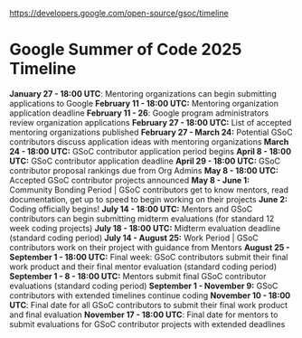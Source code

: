https://developers.google.com/open-source/gsoc/timeline
# Google Summer of Code 2025 Timeline


**January 27 - 18:00 UTC**: Mentoring organizations can begin submitting applications to Google
**February 11 - 18:00 UTC:** Mentoring organization application deadline
**February 11 - 26**: Google program administrators review organization applications
**February 27 - 18:00 UTC:** List of accepted mentoring organizations published
**February 27 - March 24:** Potential GSoC contributors discuss application ideas with mentoring organizations
**March 24 - 18:00 UTC:** GSoC contributor application period begins
**April 8 - 18:00 UTC:** GSoC contributor application deadline
**April 29 - 18:00 UTC:** GSoC contributor proposal rankings due from Org Admins
**May 8 - 18:00 UTC:** Accepted GSoC contributor projects announced
**May 8 - June 1:** Community Bonding Period | GSoC contributors get to know mentors, read documentation, get up to speed to begin working on their projects
**June 2:** Coding officially begins!
**July 14 - 18:00 UTC:** Mentors and GSoC contributors can begin submitting midterm evaluations (for standard 12 week coding projects)
**July 18 - 18:00 UTC:** Midterm evaluation deadline (standard coding period)
**July 14 - August 25:** Work Period | GSoC contributors work on their project with guidance from Mentors
**August 25 - September 1 - 18:00 UTC:** Final week: GSoC contributors submit their final work product and their final mentor evaluation (standard coding period)
**September 1 - 8 - 18:00 UTC:** Mentors submit final GSoC contributor evaluations (standard coding period)
**September 1 - November 9:** GSoC contributors with extended timelines continue coding
**November 10 - 18:00 UTC**: Final date for all GSoC contributors to submit their final work product and final evaluation
**November 17 - 18:00 UTC**: Final date for mentors to submit evaluations for GSoC contributor projects with extended deadlines
<!--stackedit_data:
eyJoaXN0b3J5IjpbNDkyMzA2ODQ3XX0=
-->